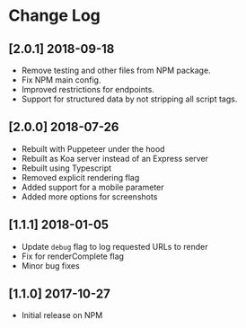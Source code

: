 # Change Log

<!-- ## Unreleased -->

## [2.0.1] 2018-09-18
 * Remove testing and other files from NPM package.
 * Fix NPM main config.
 * Improved restrictions for endpoints.
 * Support for structured data by not stripping all script tags.

## [2.0.0] 2018-07-26
 * Rebuilt with Puppeteer under the hood
 * Rebuilt as Koa server instead of an Express server
 * Rebuilt using Typescript
 * Removed explicit rendering flag
 * Added support for a mobile parameter
 * Added more options for screenshots

## [1.1.1] 2018-01-05
 * Update `debug` flag to log requested URLs to render
 * Fix for renderComplete flag
 * Minor bug fixes

## [1.1.0] 2017-10-27
 * Initial release on NPM
